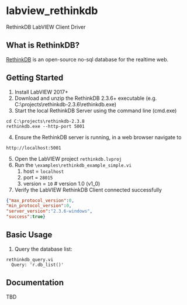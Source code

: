 # labview_rethinkdb
RethinkDB LabVIEW Client Driver

## What is RethinkDB?
[RethinkDB](https://www.rethinkdb.com/) is an open-source no-sql database for the realtime web.

## Getting Started
1. Install LabVIEW 2017+
2. Download and unzip the RethinkDB 2.3.6+ executable (e.g. C:\projects\rethinkdb-2.3.6\rethinkdb.exe)
3. Start the local RethinkDB Server using the command line (cmd.exe)

```
cd C:\projects\rethinkdb-2.3.8
rethinkdb.exe --http-port 5001
```

4. Ensure the RethinkDB server is running, in a web browser navigate to 

```
http://localhost:5001
```

5. Open the LabVIEW project `rethinkdb.lvproj`
6. Run the `\examples\rethinkdb_example_simple.vi`
   1. host = `localhost`
   2. port = `28015`
   3. version = `10`  # version 1.0 (v1_0)
7. Verify the LabVIEW RethinkDB Client connected successfully

```json
{"max_protocol_version":0,
"min_protocol_version":0,
"server_version":"2.3.6-windows",
"success":true}
```
## Basic Usage
1. Query the database list:

```
rethinkdb_query.vi
  Query: 'r.db_list()'
```


## Documentation
TBD
